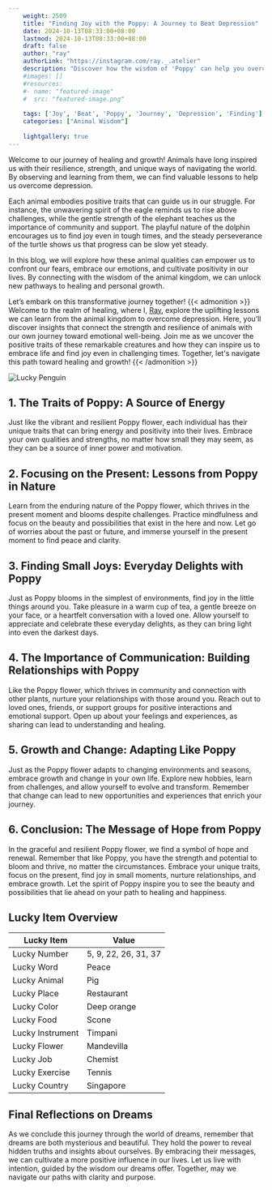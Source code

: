 ```yaml
---
    weight: 2509
    title: "Finding Joy with the Poppy: A Journey to Beat Depression"  # Assuming 'title' column exists
    date: 2024-10-13T08:33:00+08:00
    lastmod: 2024-10-13T08:33:00+08:00
    draft: false
    author: "ray"
    authorLink: "https://instagram.com/ray._.atelier"
    description: "Discover how the wisdom of 'Poppy' can help you overcome depression and find joy in your life journey."
    #images: []
    #resources:
    #- name: "featured-image"
    #  src: "featured-image.png"
    
    tags: ['Joy', 'Beat', 'Poppy', 'Journey', 'Depression', 'Finding']
    categories: ["Animal Wisdom"]
    
    lightgallery: true
---
```

    
Welcome to our journey of healing and growth! Animals have long inspired us with their resilience, strength, and unique ways of navigating the world. By observing and learning from them, we can find valuable lessons to help us overcome depression.

Each animal embodies positive traits that can guide us in our struggle. For instance, the unwavering spirit of the eagle reminds us to rise above challenges, while the gentle strength of the elephant teaches us the importance of community and support. The playful nature of the dolphin encourages us to find joy even in tough times, and the steady perseverance of the turtle shows us that progress can be slow yet steady.

In this blog, we will explore how these animal qualities can empower us to confront our fears, embrace our emotions, and cultivate positivity in our lives. By connecting with the wisdom of the animal kingdom, we can unlock new pathways to healing and personal growth.

Let’s embark on this transformative journey together!
{{< admonition >}}
Welcome to the realm of healing, where I, [Ray](https://instagram.com/ray._.atelier), explore the uplifting lessons we can learn from the animal kingdom to overcome depression. Here, you’ll discover insights that connect the strength and resilience of animals with our own journey toward emotional well-being. Join me as we uncover the positive traits of these remarkable creatures and how they can inspire us to embrace life and find joy even in challenging times. Together, let's navigate this path toward healing and growth!
{{< /admonition >}}

![Lucky Penguin](https://cdn.pixabay.com/photo/2024/09/07/02/34/penguins-9028827_1280.jpg "Lucky Penguin")

## 1. The Traits of Poppy: A Source of Energy
Just like the vibrant and resilient Poppy flower, each individual has their unique traits that can bring energy and positivity into their lives. Embrace your own qualities and strengths, no matter how small they may seem, as they can be a source of inner power and motivation.

## 2. Focusing on the Present: Lessons from Poppy in Nature
Learn from the enduring nature of the Poppy flower, which thrives in the present moment and blooms despite challenges. Practice mindfulness and focus on the beauty and possibilities that exist in the here and now. Let go of worries about the past or future, and immerse yourself in the present moment to find peace and clarity.

## 3. Finding Small Joys: Everyday Delights with Poppy
Just as Poppy blooms in the simplest of environments, find joy in the little things around you. Take pleasure in a warm cup of tea, a gentle breeze on your face, or a heartfelt conversation with a loved one. Allow yourself to appreciate and celebrate these everyday delights, as they can bring light into even the darkest days.

## 4. The Importance of Communication: Building Relationships with Poppy
Like the Poppy flower, which thrives in community and connection with other plants, nurture your relationships with those around you. Reach out to loved ones, friends, or support groups for positive interactions and emotional support. Open up about your feelings and experiences, as sharing can lead to understanding and healing.

## 5. Growth and Change: Adapting Like Poppy
Just as the Poppy flower adapts to changing environments and seasons, embrace growth and change in your own life. Explore new hobbies, learn from challenges, and allow yourself to evolve and transform. Remember that change can lead to new opportunities and experiences that enrich your journey.

## 6. Conclusion: The Message of Hope from Poppy
In the graceful and resilient Poppy flower, we find a symbol of hope and renewal. Remember that like Poppy, you have the strength and potential to bloom and thrive, no matter the circumstances. Embrace your unique traits, focus on the present, find joy in small moments, nurture relationships, and embrace growth. Let the spirit of Poppy inspire you to see the beauty and possibilities that lie ahead on your path to healing and happiness.


## Lucky Item Overview
| Lucky Item          | Value              |
|---------------|--------------------|
| Lucky Number        | 5, 9, 22, 26, 31, 37  |
| Lucky Word          | Peace |
| Lucky Animal        | Pig |
| Lucky Place         | Restaurant     |
| Lucky Color         | Deep orange     |
| Lucky Food          | Scone      |
| Lucky Instrument    | Timpani |
| Lucky Flower        | Mandevilla    |
| Lucky Job           | Chemist       |
| Lucky Exercise      | Tennis  |
| Lucky Country       | Singapore    |


##  Final Reflections on Dreams

As we conclude this journey through the world of dreams, remember that dreams are both mysterious and beautiful. They hold the power to reveal hidden truths and insights about ourselves. By embracing their messages, we can cultivate a more positive influence in our lives. Let us live with intention, guided by the wisdom our dreams offer. Together, may we navigate our paths with clarity and purpose.
